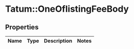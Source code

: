 # Tatum::OneOflistingFeeBody

## Properties
Name | Type | Description | Notes
------------ | ------------- | ------------- | -------------

